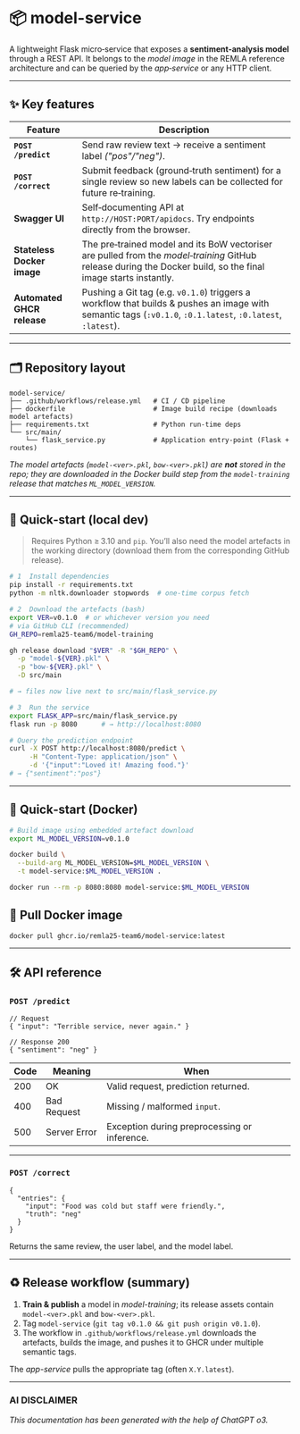 # 📦 model-service

A lightweight Flask micro‑service that exposes a **sentiment‑analysis model** through a REST API.  It belongs to the *model image* in the REMLA reference architecture and can be queried by the *app‑service* or any HTTP client.

---

## ✨  Key features

| Feature                    | Description                                                                                                                                                    |
| -------------------------- | -------------------------------------------------------------------------------------------------------------------------------------------------------------- |
| **`POST /predict`**        | Send raw review text → receive a sentiment label *("pos"/"neg")*.                                                                                              |
| **`POST /correct`**        | Submit feedback (ground‑truth sentiment) for a single review so new labels can be collected for future re‑training.                                            |
| **Swagger UI**             | Self‑documenting API at `http://HOST:PORT/apidocs`.  Try endpoints directly from the browser.                                                                  |
| **Stateless Docker image** | The pre‑trained model and its BoW vectoriser are pulled from the *model‑training* GitHub release during the Docker build, so the final image starts instantly. |
| **Automated GHCR release** | Pushing a Git tag (e.g. `v0.1.0`) triggers a workflow that builds & pushes an image with semantic tags (`:v0.1.0`, `:0.1.latest`, `:0.latest`, `:latest`).     |

---

## 🗂  Repository layout

```text
model-service/
├── .github/workflows/release.yml   # CI / CD pipeline
├── dockerfile                      # Image build recipe (downloads model artefacts)
├── requirements.txt                # Python run‑time deps
└── src/main/
    └── flask_service.py            # Application entry‑point (Flask + routes)
```

*The model artefacts (`model-<ver>.pkl`, `bow-<ver>.pkl`) are **not** stored in the repo; they are downloaded in the Docker build step from the `model-training` release that matches `ML_MODEL_VERSION`.*

---

## 🏁  Quick‑start (local dev)

> Requires Python ≥ 3.10 and `pip`.  You’ll also need the model artefacts in the working directory (download them from the corresponding GitHub release).

```bash
# 1  Install dependencies
pip install -r requirements.txt
python -m nltk.downloader stopwords  # one‑time corpus fetch

# 2  Download the artefacts (bash)
export VER=v0.1.0  # or whichever version you need
# via GitHub CLI (recommended)
GH_REPO=remla25-team6/model-training

gh release download "$VER" -R "$GH_REPO" \
  -p "model-${VER}.pkl" \
  -p "bow-${VER}.pkl" \
  -D src/main

# → files now live next to src/main/flask_service.py

# 3  Run the service
export FLASK_APP=src/main/flask_service.py
flask run -p 8080      # → http://localhost:8080
```

```bash
# Query the prediction endpoint
curl -X POST http://localhost:8080/predict \
     -H "Content-Type: application/json" \
     -d '{"input":"Loved it! Amazing food."}'
# → {"sentiment":"pos"}
```

---

## 🐳  Quick‑start (Docker)

```bash
# Build image using embedded artefact download
export ML_MODEL_VERSION=v0.1.0

docker build \
  --build-arg ML_MODEL_VERSION=$ML_MODEL_VERSION \
  -t model-service:$ML_MODEL_VERSION .

docker run --rm -p 8080:8080 model-service:$ML_MODEL_VERSION
```

## 🐳 Pull Docker image
```
docker pull ghcr.io/remla25-team6/model-service:latest
```

---

## 🛠  API reference

### `POST /predict`

```jsonc
// Request
{ "input": "Terrible service, never again." }

// Response 200
{ "sentiment": "neg" }
```

| Code | Meaning      | When                                         |
| ---- | ------------ | -------------------------------------------- |
| 200  | OK           | Valid request, prediction returned.          |
| 400  | Bad Request  | Missing / malformed `input`.                 |
| 500  | Server Error | Exception during preprocessing or inference. |

---

### `POST /correct`

```jsonc
{
  "entries": {
    "input": "Food was cold but staff were friendly.",
    "truth": "neg"
  }
}
```

Returns the same review, the user label, and the model label.

---

## ♻️  Release workflow (summary)

1. **Train & publish** a model in *model-training*; its release assets contain `model-<ver>.pkl` and `bow-<ver>.pkl`.
2. Tag `model-service` (`git tag v0.1.0 && git push origin v0.1.0`).
3. The workflow in `.github/workflows/release.yml` downloads the artefacts, builds the image, and pushes it to GHCR under multiple semantic tags.

The *app-service* pulls the appropriate tag (often `X.Y.latest`).

---


### AI DISCLAIMER
*This documentation has been generated with the help of ChatGPT o3.*
